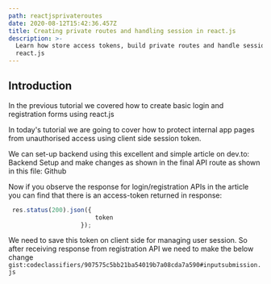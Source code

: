 ```yaml
---
path: reactjsprivateroutes
date: 2020-08-12T15:42:36.457Z
title: Creating private routes and handling session in react.js
description: >-
  Learn how store access tokens, build private routes and handle session in
  react.js
---
```

## **Introduction**

In the previous tutorial we covered how to create basic login and registration forms using react.js

In today's tutorial we are going to cover how to protect internal app pages from unauthorised access using client side session token.

We can set-up backend using this excellent and simple article on dev.to: Backend Setup and make changes as shown in the final API route as shown in this file: Github

Now if you observe the response for login/registration APIs in the article you can find that there is an access-token returned in response:

```javascript
 res.status(200).json({
                        token
                    });
```
We need to save this token on client side for managing user session. So after receiving response from registration API we need to make the below change
`gist:codeclassifiers/907575c5bb21ba54019b7a08cda7a590#inputsubmission.js`
